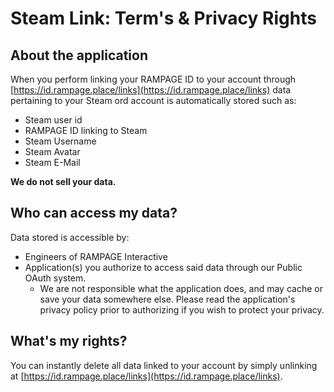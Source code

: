 # Steam Link: Term's & Privacy Rights



## About the application

When you perform linking your RAMPAGE ID to your account through [https://id.rampage.place/links](https://id.rampage.place/links) data pertaining to your Steam ord account is automatically stored such as:

* Steam user id
* RAMPAGE ID linking to Steam&#x20;
* Steam Username
* Steam Avatar
* Steam E-Mail

**We do not sell your data.**

## Who can access my data?

Data stored is accessible by:

* Engineers of RAMPAGE Interactive
* Application(s) you authorize to access said data through our Public OAuth system.&#x20;
  * We are not responsible what the application does, and may cache or save your data somewhere else. Please read the application's privacy policy prior to authorizing if you wish to protect your privacy.

## What's my rights?

You can instantly delete all data linked to your account by simply unlinking at [https://id.rampage.place/links](https://id.rampage.place/links).
